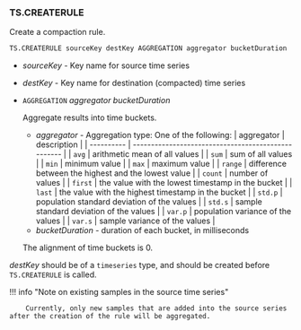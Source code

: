 ### TS.CREATERULE

Create a compaction rule.

```sql
TS.CREATERULE sourceKey destKey AGGREGATION aggregator bucketDuration
```

- _sourceKey_ - Key name for source time series
- _destKey_ - Key name for destination (compacted) time series
- `AGGREGATION` _aggregator_ _bucketDuration_

   Aggregate results into time buckets.
  - _aggregator_ - Aggregation type: One of the following:
    | aggregator | description                                         |
    | ---------- | --------------------------------------------------- |
    | `avg`      | arithmetic mean of all values                       |
    | `sum`      | sum of all values                                   |
    | `min`      | minimum value                                       |
    | `max`      | maximum value                                       |
    | `range`    | difference between the highest and the lowest value |
    | `count`    | number of values                                    |
    | `first`    | the value with the lowest timestamp in the bucket   |
    | `last`     | the value with the highest timestamp in the bucket  |
    | `std.p`    | population standard deviation of the values         |
    | `std.s`    | sample standard deviation of the values             |
    | `var.p`    | population variance of the values                   |
    | `var.s`    | sample variance of the values                       |
  - _bucketDuration_ - duration of each bucket, in milliseconds

  The alignment of time buckets is 0.

_destKey_ should be of a `timeseries` type, and should be created before `TS.CREATERULE` is called.

!!! info "Note on existing samples in the source time series"
        
        Currently, only new samples that are added into the source series after the creation of the rule will be aggregated.

